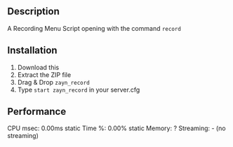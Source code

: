 ## Description

A Recording Menu Script opening with the command `record`

## Installation

1. Download this
2. Extract the ZIP file
3. Drag & Drop `zayn_record`
4. Type `start zayn_record` in your server.cfg  

## Performance

CPU msec: 0.00ms static
Time %: 0.00% static
Memory: ?
Streaming: - (no streaming)